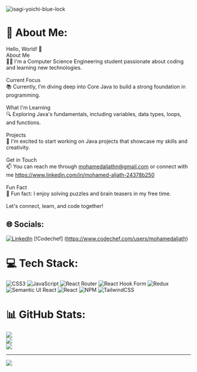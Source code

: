 

![isagi-yoichi-blue-lock](https://github.com/MohamedAljath-7ds/MohamedAljath-7ds/assets/114936594/3df74e6d-beb8-4267-9fb2-721a9c877a83)










# 💫 About Me:

Hello, World! 👋<br>About Me<br>👨‍🎓 I'm a Computer Science Engineering student passionate about coding and learning new technologies.<br><br>Current Focus<br>📚 Currently, I'm diving deep into Core Java to build a strong foundation in programming.<br><br>What I'm Learning<br>🔍 Exploring Java's fundamentals, including variables, data types, loops, and functions.<br><br>Projects<br>🚀 I'm excited to start working on Java projects that showcase my skills and creativity.<br><br>Get in Touch<br>📫 You can reach me through mohamedaljathn@gmail.com or connect with me https://www.linkedin.com/in/mohamed-aljath-24378b250<br><br>Fun Fact<br>🎉 Fun fact: I enjoy solving puzzles and brain teasers in my free time.<br><br>Let's connect, learn, and code together! 


## 🌐 Socials:
[![LinkedIn](https://img.shields.io/badge/LinkedIn-%230077B5.svg?logo=linkedin&logoColor=white)](https://linkedin.com/in/https://www.linkedin.com/in/mohamed-aljath-24378b250?utm_source=share&utm_campaign=share_via&utm_content=profile&utm_medium=android_app) 
[!Codechef]
(https://www.codechef.com/users/mohamedaljath)

# 💻 Tech Stack:
![CSS3](https://img.shields.io/badge/css3-%231572B6.svg?style=for-the-badge&logo=css3&logoColor=white) ![JavaScript](https://img.shields.io/badge/javascript-%23323330.svg?style=for-the-badge&logo=javascript&logoColor=%23F7DF1E) ![React Router](https://img.shields.io/badge/React_Router-CA4245?style=for-the-badge&logo=react-router&logoColor=white) ![React Hook Form](https://img.shields.io/badge/React%20Hook%20Form-%23EC5990.svg?style=for-the-badge&logo=reacthookform&logoColor=white) ![Redux](https://img.shields.io/badge/redux-%23593d88.svg?style=for-the-badge&logo=redux&logoColor=white) ![Semantic UI React](https://img.shields.io/badge/Semantic%20UI%20React-%2335BDB2.svg?style=for-the-badge&logo=SemanticUIReact&logoColor=white) ![React](https://img.shields.io/badge/react-%2320232a.svg?style=for-the-badge&logo=react&logoColor=%2361DAFB) ![NPM](https://img.shields.io/badge/NPM-%23CB3837.svg?style=for-the-badge&logo=npm&logoColor=white) ![TailwindCSS](https://img.shields.io/badge/tailwindcss-%2338B2AC.svg?style=for-the-badge&logo=tailwind-css&logoColor=white)
# 📊 GitHub Stats:
![](https://github-readme-stats.vercel.app/api?username=MohamedAljath-7ds&theme=vue-dark&hide_border=false&include_all_commits=true&count_private=true)<br/>
![](https://github-readme-streak-stats.herokuapp.com/?user=MohamedAljath-7ds&theme=vue-dark&hide_border=false)<br/>
![](https://github-readme-stats.vercel.app/api/top-langs/?username=MohamedAljath-7ds&theme=vue-dark&hide_border=false&include_all_commits=true&count_private=true&layout=compact)

---
[![](https://visitcount.itsvg.in/api?id=MohamedAljath-7ds&icon=0&color=0)](https://visitcount.itsvg.in)

<!-- Proudly created with GPRM ( https://gprm.itsvg.in ) -->


























